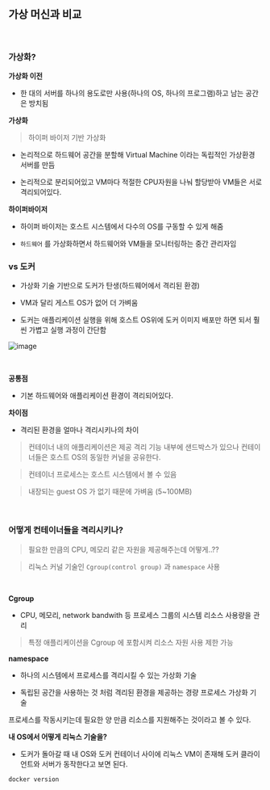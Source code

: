 

## 가상 머신과 비교

<br>



### 가상화?

**가상화 이전**

- 한 대의 서버를 하나의 용도로만 사용(하나의 OS, 하나의 프로그램)하고 남는 공간은 방치됨

**가상화**

> 하이퍼 바이저 기반 가상화

- 논리적으로 하드웨어 공간을 분할해 Virtual Machine 이라는 독립적인 가상환경 서버를 만듬

- 논리적으로 분리되어있고 VM마다 적절한 CPU자원을 나눠 할당받아 VM들은 서로 격리되어있다.

**하이퍼바이저**

- 하이퍼 바이저는 호스트 시스템에서 다수의 OS를 구동할 수 있게 해줌

- `하드웨어` 를 가상화하면서 하드웨어와 VM들을 모니터링하는 중간 관리자임


### vs 도커

- 가상화 기술 기반으로 도커가 탄생(하드웨어에서 격리된 환경)

- VM과 달리 게스트 OS가 없어 더 가벼움

- 도커는 애플리케이션 실행을 위해 호스트 OS위에 도커 이미지 배포만 하면 되서 훨씬 가볍고 실행 과정이 간단함

![image](https://user-images.githubusercontent.com/76927397/184626033-dea92e23-f304-45e6-80e7-26a5275ecd5d.png)

<br>

**공통점**

- 기본 하드웨어와 애플리케이션 환경이 격리되어있다.

**차이점**

- 격리된 환경을 얼마나 격리시키나의 차이

> 컨테이너 내의 애플리케이션은 제공 격리 기능 내부에 샌드박스가 있으나 컨테이너들은 호스트 OS의 동일한 커널을 공유한다.

> 컨테이너 프로세스는 호스트 시스템에서 볼 수 있음

> 내장되는 guest OS 가 없기 때문에 가벼움 (5~100MB)

<br>

### 어떻게 컨테이너들을 격리시키나?

> 필요한 만큼의 CPU, 메모리 같은 자원을 제공해주는데 어떻게..??

> 리눅스 커널 기술인 `Cgroup(control group)` 과 `namespace` 사용

<br>

**Cgroup**

- CPU, 메모리, network bandwith 등 프로세스 그룹의 시스템 리소스 사용량을 관리

> 특정 애플리케이션을 Cgroup 에 포함시켜 리소스 자원 사용 제한 가능

**namespace**

- 하나의 시스템에서 프로세스를 격리시킬 수 있는 가상화 기술

- 독립된 공간을 사용하는 것 처럼 격리된 환경을 제공하는 경량 프로세스 가상화 기술


프로세스를 작동시키는데 필요한 양 만큼 리소스를 지원해주는 것이라고 볼 수 있다.


**내 OS에서 어떻게 리눅스 기술을?**

- 도커가 돌아갈 때 내 OS와 도커 컨테이너 사이에 리눅스 VM이 존재해 도커 클라이언트와 서버가 동작한다고 보면 된다.

```shell
docker version
```





